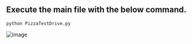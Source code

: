 ## Execute the main file with the below command.
 ```python3
python PizzaTestDrive.py
 ```  
![image](https://github.com/rebuild-123/Python-Head-First-Design-Patterns/blob/main/pictures_for_README/factory_pizzafm.png)